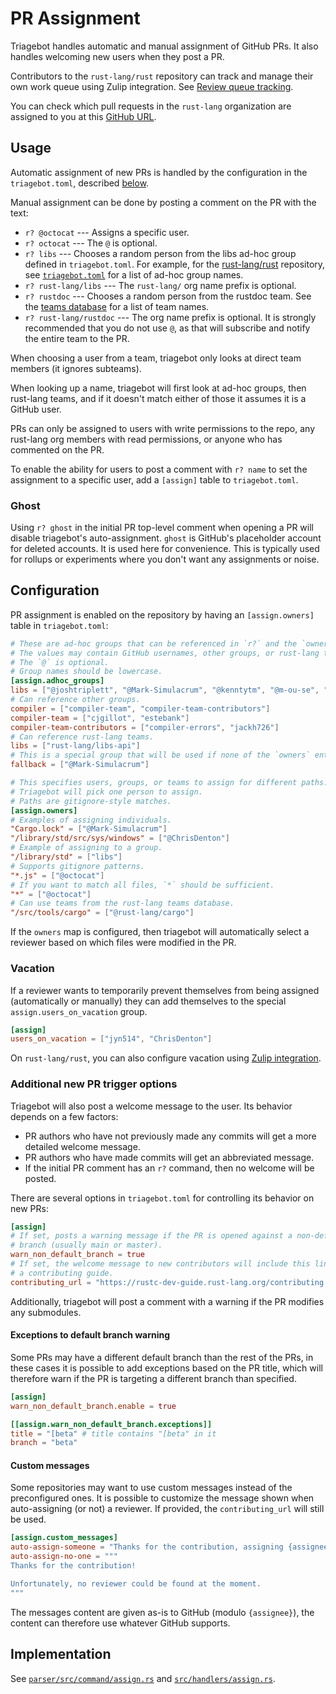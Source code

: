 # PR Assignment

Triagebot handles automatic and manual assignment of GitHub PRs.
It also handles welcoming new users when they post a PR.

Contributors to the `rust-lang/rust` repository can track and manage their own work queue using Zulip integration. See [Review queue tracking](review-queue-tracking.md).

You can check which pull requests in the `rust-lang` organization are assigned to you at this [GitHub URL](https://github.com/pulls?q=org%3Arust-lang+is%3Aopen+is%3Apr+assignee%3A%40me+archived%3Afalse).

## Usage

Automatic assignment of new PRs is handled by the configuration in the `triagebot.toml`, described [below](#configuration).

Manual assignment can be done by posting a comment on the PR with the text:

* `r? @octocat` --- Assigns a specific user.
* `r? octocat` --- The `@` is optional.
* `r? libs` --- Chooses a random person from the libs ad-hoc group defined in `triagebot.toml`.
  For example, for the [rust-lang/rust](https://github.com/rust-lang/rust) repository, see [`triagebot.toml`](https://github.com/rust-lang/rust/blob/HEAD/triagebot.toml) for a list of ad-hoc group names.
* `r? rust-lang/libs` --- The `rust-lang/` org name prefix is optional.
* `r? rustdoc` --- Chooses a random person from the rustdoc team.
  See the [teams database](https://github.com/rust-lang/team/tree/master/teams) for a list of team names.
* `r? rust-lang/rustdoc` --- The org name prefix is optional.
  It is strongly recommended that you do not use `@`, as that will subscribe and notify the entire team to the PR.

When choosing a user from a team, triagebot only looks at direct team members (it ignores subteams).

When looking up a name, triagebot will first look at ad-hoc groups, then rust-lang teams, and if it doesn't match either of those it assumes it is a GitHub user.

PRs can only be assigned to users with write permissions to the repo, any rust-lang org members with read permissions, or anyone who has commented on the PR.

To enable the ability for users to post a comment with `r? name` to set the assignment to a specific user, add a `[assign]` table to `triagebot.toml`.

### Ghost

Using `r? ghost` in the initial PR top-level comment when opening a PR will disable triagebot's auto-assignment.
`ghost` is GitHub's placeholder account for deleted accounts.
It is used here for convenience.
This is typically used for rollups or experiments where you don't want any assignments or noise.

## Configuration

PR assignment is enabled on the repository by having an `[assign.owners]` table in `triagebot.toml`:

```toml
# These are ad-hoc groups that can be referenced in `r?` and the `owners` table below.
# The values may contain GitHub usernames, other groups, or rust-lang teams.
# The `@` is optional.
# Group names should be lowercase.
[assign.adhoc_groups]
libs = ["@joshtriplett", "@Mark-Simulacrum", "@kenntytm", "@m-ou-se", "@thomcc"]
# Can reference other groups.
compiler = ["compiler-team", "compiler-team-contributors"]
compiler-team = ["cjgillot", "estebank"]
compiler-team-contributors = ["compiler-errors", "jackh726"]
# Can reference rust-lang teams.
libs = ["rust-lang/libs-api"]
# This is a special group that will be used if none of the `owners` entries matches.
fallback = ["@Mark-Simulacrum"]

# This specifies users, groups, or teams to assign for different paths.
# Triagebot will pick one person to assign.
# Paths are gitignore-style matches.
[assign.owners]
# Examples of assigning individuals.
"Cargo.lock" = ["@Mark-Simulacrum"]
"/library/std/src/sys/windows" = ["@ChrisDenton"]
# Example of assigning to a group.
"/library/std" = ["libs"]
# Supports gitignore patterns.
"*.js" = ["@octocat"]
# If you want to match all files, `*` should be sufficient.
"*" = ["@octocat"]
# Can use teams from the rust-lang teams database.
"/src/tools/cargo" = ["@rust-lang/cargo"]
```

If the `owners` map is configured, then triagebot will automatically select a reviewer based on which files were modified in the PR.

### Vacation

If a reviewer wants to temporarily prevent themselves from being assigned (automatically or manually) they can add themselves to the special
`assign.users_on_vacation` group.

```toml
[assign]
users_on_vacation = ["jyn514", "ChrisDenton"]
```

On `rust-lang/rust`, you can also configure vacation using [Zulip integration](review-queue-tracking.md#usage).

### Additional new PR trigger options

Triagebot will also post a welcome message to the user.
Its behavior depends on a few factors:

* PR authors who have not previously made any commits will get a more detailed welcome message.
* PR authors who have made commits will get an abbreviated message.
* If the initial PR comment has an `r?` command, then no welcome will be posted.

There are several options in `triagebot.toml` for controlling its behavior on new PRs:

```toml
[assign]
# If set, posts a warning message if the PR is opened against a non-default
# branch (usually main or master).
warn_non_default_branch = true
# If set, the welcome message to new contributors will include this link to
# a contributing guide.
contributing_url = "https://rustc-dev-guide.rust-lang.org/contributing.html"
```

Additionally, triagebot will post a comment with a warning if the PR modifies any submodules.

#### Exceptions to default branch warning

Some PRs may have a different default branch than the rest of the PRs, in these cases it is possible to add exceptions based on the PR title, which will therefore warn if the PR is targeting a different branch than specified.

```toml
[assign]
warn_non_default_branch.enable = true

[[assign.warn_non_default_branch.exceptions]]
title = "[beta" # title contains "[beta" in it
branch = "beta"
```

#### Custom messages

Some repositories may want to use custom messages instead of the preconfigured ones. It is possible to customize the message shown when auto-assigning (or not) a reviewer. If provided, the `contributing_url` will still be used.

```toml
[assign.custom_messages]
auto-assign-someone = "Thanks for the contribution, assigning {assignee}!" # only required if auto-assign (`[assign.owners]` is configured
auto-assign-no-one = """
Thanks for the contribution!

Unfortunately, no reviewer could be found at the moment.
"""
```

The messages content are given as-is to GitHub (modulo `{assignee}`), the content can therefore use whatever GitHub supports.

## Implementation

See [`parser/src/command/assign.rs`](https://github.com/rust-lang/triagebot/blob/HEAD/parser/src/command/assign.rs) and [`src/handlers/assign.rs`](https://github.com/rust-lang/triagebot/blob/HEAD/src/handlers/assign.rs).
